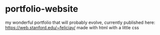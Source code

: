 # portfolio-website
my wonderful portfolio that will probably evolve, currently published here: https://web.stanford.edu/~feliciay/
made with html with a little css
